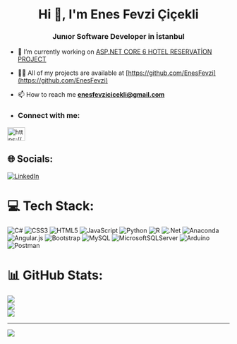 <h1 align="center">Hi 👋, I'm Enes Fevzi Çiçekli</h1>
<h3 align="center">Junıor Software Developer in İstanbul</h3>

- 🔭 I’m currently working on [ASP.NET CORE 6 HOTEL RESERVATİON PROJECT](https://github.com/EnesFevzi/RapidApiAndConsume)

- 👨‍💻 All of my projects are available at [https://github.com/EnesFevzi](https://github.com/EnesFevzi)

- 📫 How to reach me **enesfevzicicekli@gmail.com**
- <h3 align="left">Connect with me:</h3>
<p align="left">
<a href="https://linkedin.com/in/https://www.linkedin.com/in/enes-fevzi-%c3%a7i%c3%a7ekli/" target="blank"><img align="center" src="https://raw.githubusercontent.com/rahuldkjain/github-profile-readme-generator/master/src/images/icons/Social/linked-in-alt.svg" alt="https://www.linkedin.com/in/enes-fevzi-%c3%a7i%c3%a7ekli/" height="30" width="40" /></a>
</p>


## 🌐 Socials:
[![LinkedIn](https://img.shields.io/badge/LinkedIn-%230077B5.svg?logo=linkedin&logoColor=white)](https://linkedin.com/in/https://www.linkedin.com/in/enes-fevzi-%C3%A7i%C3%A7ekli/) 

# 💻 Tech Stack:
![C#](https://img.shields.io/badge/c%23-%23239120.svg?style=for-the-badge&logo=c-sharp&logoColor=white) ![CSS3](https://img.shields.io/badge/css3-%231572B6.svg?style=for-the-badge&logo=css3&logoColor=white) ![HTML5](https://img.shields.io/badge/html5-%23E34F26.svg?style=for-the-badge&logo=html5&logoColor=white) ![JavaScript](https://img.shields.io/badge/javascript-%23323330.svg?style=for-the-badge&logo=javascript&logoColor=%23F7DF1E) ![Python](https://img.shields.io/badge/python-3670A0?style=for-the-badge&logo=python&logoColor=ffdd54) ![R](https://img.shields.io/badge/r-%23276DC3.svg?style=for-the-badge&logo=r&logoColor=white) ![.Net](https://img.shields.io/badge/.NET-5C2D91?style=for-the-badge&logo=.net&logoColor=white) ![Anaconda](https://img.shields.io/badge/Anaconda-%2344A833.svg?style=for-the-badge&logo=anaconda&logoColor=white) ![Angular.js](https://img.shields.io/badge/angular.js-%23E23237.svg?style=for-the-badge&logo=angularjs&logoColor=white) ![Bootstrap](https://img.shields.io/badge/bootstrap-%23563D7C.svg?style=for-the-badge&logo=bootstrap&logoColor=white) ![MySQL](https://img.shields.io/badge/mysql-%2300f.svg?style=for-the-badge&logo=mysql&logoColor=white) ![MicrosoftSQLServer](https://img.shields.io/badge/Microsoft%20SQL%20Sever-CC2927?style=for-the-badge&logo=microsoft%20sql%20server&logoColor=white) ![Arduino](https://img.shields.io/badge/-Arduino-00979D?style=for-the-badge&logo=Arduino&logoColor=white) ![Postman](https://img.shields.io/badge/Postman-FF6C37?style=for-the-badge&logo=postman&logoColor=white)
# 📊 GitHub Stats:
![](https://github-readme-stats.vercel.app/api?username=EnesFevzi&theme=dark&hide_border=false&include_all_commits=false&count_private=true)<br/>
![](https://github-readme-streak-stats.herokuapp.com/?user=EnesFevzi&theme=dark&hide_border=false)<br/>
![](https://github-readme-stats.vercel.app/api/top-langs/?username=EnesFevzi&theme=dark&hide_border=false&include_all_commits=false&count_private=true&layout=compact)

---
[![](https://visitcount.itsvg.in/api?id=EnesFevzi&icon=0&color=0)](https://visitcount.itsvg.in)


